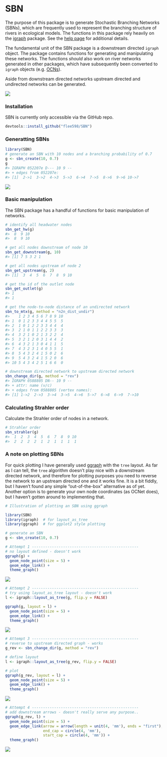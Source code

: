 
# SBN

<!-- badges: start -->
<!-- badges: end -->

The purpose of this package is to generate Stochastic Branching Networks
(SBNs), which are frequently used to represent the branching structure
of rivers in ecological models. The functions in this package rely
heavily on the [igraph](https://igraph.org/r/) package. See the [help
page](https://flee598.github.io/SBN/) for additional details.

The fundamental unit of the SBN package is a downstream directed
`igraph` object. The package contains functions for generating and
manipulating these networks. The functions *should* also work on river
networks generated in other packages, which have subsequently been
converted to `igraph` objects
(e.g. [OCNs](https://cran.r-project.org/web/packages/OCNet/vignettes/OCNet.html)).

Aside from downstream directed networks upstream directed and undirected
networks can be generated.

![](man/figures/README-unnamed-chunk-2-1.png)<!-- -->

### Installation

SBN is currently only accessible via the GitHub repo.

``` r
devtools::install_github("flee598/SBN")
```

### Generatting SBNs

``` r
library(SBN)
# generate an SBN with 10 nodes and a branching probability of 0.7
g <- sbn_create(10, 0.7)
g
#> IGRAPH 052207e D--- 10 9 -- 
#> + edges from 052207e:
#> [1]  2->1  3->2  4->3  5->3  6->4  7->5  8->6  9->6 10->7
```

![](man/figures/README-unnamed-chunk-5-1.png)<!-- -->

### Basic manipulation

The SBN package has a handful of functions for basic manipulation of
networks.

``` r
# identify all headwater nodes
sbn_get_hw(g)
#>  8  9 10 
#>  8  9 10

# get all nodes downstream of node 10
sbn_get_downstream(g, 10)
#> [1] 7 5 3 2 1

# get all nodes upstream of node 2
sbn_get_upstream(g, 2)
#> [1]  3  4  5  6  7  8  9 10

# get the id of the outlet node
sbn_get_outlet(g)
#> 1 
#> 1

# get the node-to-node distance of an undirected network
sbn_to_mtx(g, method = "n2n_dist_undir")
#>    1 2 3 4 5 6 7 8 9 10
#> 1  0 1 2 3 3 4 4 5 5  5
#> 2  1 0 1 2 2 3 3 4 4  4
#> 3  2 1 0 1 1 2 2 3 3  3
#> 4  3 2 1 0 2 1 3 2 2  4
#> 5  3 2 1 2 0 3 1 4 4  2
#> 6  4 3 2 1 3 0 4 1 1  5
#> 7  4 3 2 3 1 4 0 5 5  1
#> 8  5 4 3 2 4 1 5 0 2  6
#> 9  5 4 3 2 4 1 5 2 0  6
#> 10 5 4 3 4 2 5 1 6 6  0

# downstream directed network to upstream directed network
sbn_change_dir(g, method = "rev")
#> IGRAPH 0588805 DN-- 10 9 -- 
#> + attr: name (v/c)
#> + edges from 0588805 (vertex names):
#> [1] 1->2  2->3  3->4  3->5  4->6  5->7  6->8  6->9  7->10
```

### Calculating Strahler order

Calculate the Strahler order of nodes in a network.

``` r
# Strahler order
sbn_strahler(g)
#>  1  2  3  4  5  6  7  8  9 10 
#>  2  2  2  2  1  2  1  1  1  1
```

### A note on plotting SBNs

For quick plotting I have generally used
[ggraph](https://www.data-imaginist.com/2017/ggraph-introduction-layouts/)
with the `tree` layout. As far as I can tell, the `tree` algorithm
doesn’t play nice with a downstream directed network, and therefore for
plotting purposes you need to reverse the network to an upstream
directed one and it works fine. It is a bit fiddly, but I haven’t found
any simple “out-of-the-box” alternative as of yet. Another option is to
generate your own node coordinates (as OCNet does), but I haven’t gotten
around to implementing that.

``` r
# Illustration of plotting an SBN using ggraph

library(SBN)
library(igraph)  # for layout_as_tree
library(ggraph)  # for ggplot2 style plotting

# generate an SBN
g <- sbn_create(10, 0.7)

# Attempt 1 ------------------------------------------------
# no layout defined - doesn't work
ggraph(g) +
  geom_node_point(size = 5) +
  geom_edge_link() +
  theme_graph()
```

![](man/figures/README-unnamed-chunk-8-1.png)<!-- -->

``` r
# Attempt 2 ------------------------------------------------
# try using layout_as_tree layout - doesn't work
l <- igraph::layout_as_tree(g, flip.y = FALSE)

ggraph(g, layout = l) +
  geom_node_point(size = 5) +
  geom_edge_link() +
  theme_graph()
```

![](man/figures/README-unnamed-chunk-8-2.png)<!-- -->

``` r
# Attempt 3 ------------------------------------------------
# reverse to upstream directed graph - works
g_rev <- sbn_change_dir(g, method = "rev")

# define layout
l <- igraph::layout_as_tree(g_rev, flip.y = FALSE)

# plot
ggraph(g_rev, layout = l) +
  geom_node_point(size = 5) +
  geom_edge_link() +
  theme_graph()
```

![](man/figures/README-unnamed-chunk-8-3.png)<!-- -->

``` r
# Attempt 4 ------------------------------------------------
# add downstream arrows - doesn't really serve any purpose..
ggraph(g_rev, l) +
  geom_node_point(size = 5) +
  geom_edge_link(arrow = arrow(length = unit(4, 'mm'), ends = "first"),
                 end_cap = circle(4, 'mm'),
                 start_cap = circle(4, 'mm')) +
  theme_graph()
```

![](man/figures/README-unnamed-chunk-8-4.png)<!-- -->
